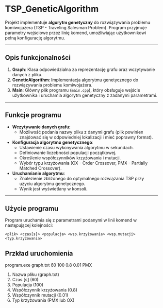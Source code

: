 # TSP_GeneticAlgorithm

Projekt implementuje **algorytm genetyczny** do rozwiązywania problemu komiwojażera (TSP - Traveling Salesman Problem). Program przyjmuje parametry wejściowe przez linię komend, umożliwiając użytkownikowi pełną konfigurację algorytmu.

---

## Opis funkcjonalności

1. **Graph**: Klasa odpowiedzialna za reprezentację grafu oraz wczytywanie danych z pliku.
2. **GeneticAlgorithm**: Implementacja algorytmu genetycznego do rozwiązywania problemu komiwojażera.
3. **Main**: Główny plik programu (`main.cpp`), który obsługuje wejście użytkownika i uruchamia algorytm genetyczny z zadanymi parametrami.

---

## Funkcje programu

- **Wczytywanie danych grafu**:
  - Możliwość podania nazwy pliku z danymi grafu (plik powinien znajdować się w odpowiedniej lokalizacji i mieć poprawny format).
- **Konfiguracja algorytmu genetycznego**:
  - Ustawienie czasu wykonywania algorytmu w sekundach.
  - Definiowanie liczebności populacji początkowej.
  - Określenie współczynników krzyżowania i mutacji.
  - Wybór typu krzyżowania (OX - Order Crossover, PMX - Partially Matched Crossover).
- **Uruchamianie algorytmu**:
  - Znalezienie zbliżonego do optymalnego rozwiązania TSP przy użyciu algorytmu genetycznego.
  - Wynik jest wyświetlany w konsoli.

---

## Użycie programu

Program uruchamia się z parametrami podanymi w linii komend w następującej kolejności:

```plaintext
<plik> <czas[s]> <populacja> <wsp.krzyżowania> <wsp.mutacji> <typ.krzyżowania>
```

## Przkład uruchomienia 
program.exe graph.txt 60 100 0.8 0.01 PMX
1. Nazwa pliku (graph.txt)
2. Czas [s] (60)
3. Populacja (100)
4. Współczynnik krzyżowania (0.8)
5. Współczynnik mutacji (0.01)
6. Typ krzyżowania (PMX lub OX)

